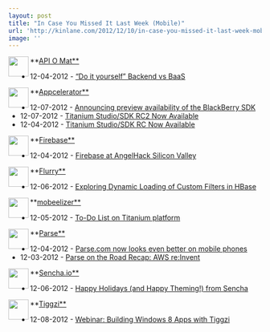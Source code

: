 ```yaml
---
layout: post
title: "In Case You Missed It Last Week (Mobile)"
url: 'http://kinlane.com/2012/12/10/in-case-you-missed-it-last-week-mobile/'
image: ''
---
```


[<img src="https://s3.amazonaws.com/kinlane-productions/baas/apiomat-icon.png" alt="" width="40" align="left" />][1]
**[API O Mat**][2]

  * 12-04-2012 - [“Do it yourself” Backend vs BaaS][3]

[<img src="https://s3.amazonaws.com/kinlane-productions/baas/appcelerator.jpeg" alt="" width="40" align="left" />][4]
**[Appcelerator**][4]

  * 12-07-2012 - [Announcing preview availability of the BlackBerry SDK][5]
  * 12-07-2012 - [Titanium Studio/SDK RC2 Now Available][6]
  * 12-04-2012 - [Titanium Studio/SDK RC Now Available][7]

[<img src="https://s3.amazonaws.com/kinlane-productions/baas/firebase-logo-blog.png" alt="" width="40" align="left" />][8]
**[Firebase**][8]

  * 12-04-2012 - [Firebase at AngelHack Silicon Valley][9]

[<img src="https://s3.amazonaws.com/kinlane-productions/baas/flurry-icon.png" alt="" width="40" align="left" />][10]
**[Flurry**][10]

  * 12-06-2012 - [Exploring Dynamic Loading of Custom Filters in HBase][11]

[<img src="https://s3.amazonaws.com/kinlane-productions/baas/mobeelizer.png" alt="" width="40" align="left" />][12]
**[mobeelizer**][12]

  * 12-05-2012 - [To-Do List on Titanium platform][13]

[<img src="https://s3.amazonaws.com/kinlane-productions/baas/parse.png" alt="" width="40" align="left" />][14]
**[Parse**][14]

  * 12-04-2012 - [Parse.com now looks even better on mobile phones][15]
  * 12-03-2012 - [Parse on the Road Recap: AWS re:Invent][16]

[<img src="https://s3.amazonaws.com/kinlane-productions/baas/sencha-io.png" alt="" width="40" align="left" />][17]
**[Sencha.io**][17]

  * 12-06-2012 - [Happy Holidays (and Happy Theming!) from Sencha][18]

[<img src="https://s3.amazonaws.com/kinlane-productions/baas/tiggzi.png" alt="" width="40" align="left" />][19]
**[Tiggzi**][19]

  * 12-08-2012 - [Webinar: Building Windows 8 Apps with Tiggzi][20]

   [1]: http://singlyblog.wordpress.com/wp-admin/url%20in%20/var/www/html/landscape-monitoring/in-case-you-missed-it.php%20on%20line%20258 (API O Mat)
   [2]: http://singlyblog.wordpress.com/wp-admin/url%20in%20/var/www/html/landscape-monitoring/in-case-you-missed-it.php%20on%20line%20259 (API O Mat)
   [3]: http://www.apiomat.com/do-it-yourself-backend-vs-baas/?utm_source=rss&utm_medium=rss&utm_campaign=do-it-yourself-backend-vs-baas
   [4]: http://developer.appcelerator.com/ (Appcelerator)
   [5]: http://developer.appcelerator.com/blog/2012/12/announcing-preview-availability-of-the-blackberry-sdk.html
   [6]: http://developer.appcelerator.com/blog/2012/12/titanium-studiosdk-rc2-now-available.html
   [7]: http://developer.appcelerator.com/blog/2012/12/titanium-studiosdk-rc-now-available.html
   [8]: http://www.firebase.com/ (Firebase)
   [9]: http://blog.firebase.com/post/37196209771
   [10]: http://www.flurry.com/ (Flurry)
   [11]: http://feedproxy.google.com/~r/FlurryTechBlog/~3/xV9HaxFPdLk/exploring-dynamic-loading-of-custom-filters-i
   [12]: http://www.mobeelizer.com/ (mobeelizer)
   [13]: http://www.mobeelizer.com/blog/2012/12/to-do-list-on-titanium-platform/
   [14]: https://parse.com/ (Parse)
   [15]: http://blog.parse.com/2012/12/04/parse-com-now-looks-even-better-on-mobile-phones/
   [16]: http://blog.parse.com/2012/12/03/parse-on-the-road-recap-aws-reinvent/
   [17]: http://www.sencha.com/products/io/ (Sencha.io)
   [18]: http://www.sencha.com/blog/happy-holidays-and-happy-theming/
   [19]: http://tiggzi.com/ (Tiggzi)
   [20]: http://blog.tiggzi.com/2012/12/webinar-building-windows-8-apps-with-tiggzi/?utm_source=rss&utm_medium=rss&utm_campaign=webinar-building-windows-8-apps-with-tiggzi
